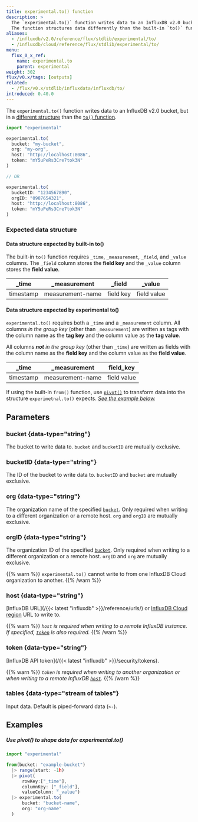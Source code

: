 ```yaml
---
title: experimental.to() function
description: >
  The `experimental.to()` function writes data to an InfluxDB v2.0 bucket.
  The function structures data differently than the built-in `to()` function.
aliases:
  - /influxdb/v2.0/reference/flux/stdlib/experimental/to/
  - /influxdb/cloud/reference/flux/stdlib/experimental/to/
menu:
  flux_0_x_ref:
    name: experimental.to
    parent: experimental
weight: 302
flux/v0.x/tags: [outputs]
related:
  - /flux/v0.x/stdlib/influxdata/influxdb/to/
introduced: 0.40.0
---
```


The `experimental.to()` function writes data to an InfluxDB v2.0 bucket, but in
a [different structure](#expected-data-structure) than the
[`to()` function](/flux/v0.x/stdlib/influxdata/influxdb/to/).

```js
import "experimental"

experimental.to(
  bucket: "my-bucket",
  org: "my-org",
  host: "http://localhost:8086",
  token: "mY5uPeRs3Cre7tok3N"
)

// OR

experimental.to(
  bucketID: "1234567890",
  orgID: "0987654321",
  host: "http://localhost:8086",
  token: "mY5uPeRs3Cre7tok3N"
)
```

### Expected data structure

#### Data structure expected by built-in to()
The built-in `to()` function requires `_time`, `_measurement`, `_field`, and `_value` columns.
The `_field` column stores the **field key** and the `_value` column stores the **field value**.

| _time     | _measurement     | _field    | _value      |
| -----     | ------------     | ------    | ------      |
| timestamp | measurement-name | field key | field value |

#### Data structure expected by experimental to()
`experimental.to()` requires both a `_time` and a `_measurement` column.
All columns _in the group key_ (other than `_measurement`) are written as tags
with the column name as the **tag key** and the column value as the **tag value**.

All columns _**not** in the group key_ (other than `_time`) are written as fields
with the column name as the **field key** and the column value as the **field value**.

| _time     | _measurement     | field_key   |
| -----     | ------------     | ---------   |
| timestamp | measurement-name | field value |

If using the built-in `from()` function, use [`pivot()`](/flux/v0.x/stdlib/universe/pivot/)
to transform data into the structure `experimetnal.to()` expects.
_[See the example below](#use-pivot-to-shape-data-for-experimentalto)._

## Parameters

### bucket {data-type="string"}
The bucket to write data to.
`bucket` and `bucketID` are mutually exclusive.

### bucketID {data-type="string"}
The ID of the bucket to write data to.
`bucketID` and `bucket` are mutually exclusive.

### org {data-type="string"}
The organization name of the specified [`bucket`](#bucket).
Only required when writing to a different organization or a remote host.
`org` and `orgID` are mutually exclusive.

### orgID {data-type="string"}
The organization ID of the specified [`bucket`](#bucket).
Only required when writing to a different organization or a remote host.
`orgID` and `org` are mutually exclusive.

{{% warn %}}
`experimental.to()` cannot write to from one InfluxDB Cloud organization to another.
{{% /warn %}}

### host {data-type="string"}
[InfluxDB URL](/{{< latest "influxdb" >}}/reference/urls/) or
[InfluxDB Cloud region](/influxdb/cloud/reference/regions) URL to write to.

{{% warn %}}
_`host` is required when writing to a remote InfluxDB instance.
If specified, [`token`](#token) is also required._
{{% /warn %}}

### token {data-type="string"}
[InfluxDB API token](/{{< latest "influxdb" >}}/security/tokens).

{{% warn %}}
_`token` is required when writing to another organization or when writing to a remote InfluxDB [`host`](#host)._
{{% /warn %}}

### tables {data-type="stream of tables"}
Input data.
Default is piped-forward data (`<-`).

## Examples

##### Use pivot() to shape data for experimental.to()
```js
import "experimental"

from(bucket: "example-bucket")
  |> range(start: -1h)
  |> pivot(
      rowKey:["_time"],
      columnKey: ["_field"],
      valueColumn: "_value")
  |> experimental.to(
      bucket: "bucket-name",
      org: "org-name"
  )
```
